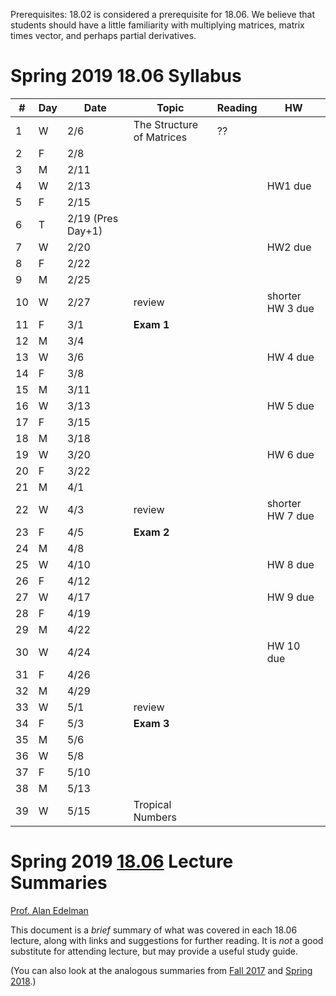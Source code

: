 Prerequisites: 18.02 is considered a prerequisite for 18.06.  We believe that students should have a little familiarity with multiplying matrices, matrix times vector, and perhaps partial derivatives.  

# Spring 2019 18.06 Syllabus <br>



|#|Day| Date |  Topic | Reading| HW |
|-|-|------|------|-----|--|
|1| W|2/6|  The Structure of Matrices | ??|
|	2	|	F	|	2/8	|
|	3	|	M	|	2/11	|
|	4	|	W	|	2/13	||| HW1 due |
|	5	|	F	|	2/15	|
|	6	|	T	|	2/19 (Pres Day+1)	|
|	7	|	W	|	2/20	|||HW2 due |
|	8	|	F	|	2/22	|
|	9	|	M	|	2/25	||
|	10	|	W	|	2/27	|review||shorter HW 3 due|
|	11	|	F	|	3/1	| **Exam 1** |
|	12	|	M	|	3/4	|
|	13	|	W	|	3/6	|||HW 4 due|
|	14	|	F	|	3/8	|
|	15	|	M	|	3/11	|
|	16	|	W	|	3/13	|||HW 5 due|
|	17	|	F	|	3/15	|
|	18	|	M	|	3/18	|
|	19	|	W	|	3/20	|||HW 6 due|
|	20	|	F	|	3/22	|
|	21	|	M	|	4/1	|
|	22	|	W	|	4/3	|review||shorter HW 7 due|
|	23	|	F	|	4/5	| **Exam 2**|
|	24	|	M	|	4/8	|
|	25	|	W	|	4/10	|||HW 8 due|
|	26	|	F	|	4/12	|
|	27	|	W	|	4/17	|||HW 9 due|
|	28	|	F	|	4/19	|
|	29	|	M	|	4/22	|
|	30	|	W	|	4/24	|||HW 10 due|
|	31	|	F	|	4/26	|
|	32	|	M	|	4/29	|
|	33	|	W	|	5/1	|review|
|	34	|	F	|	5/3	|**Exam 3** |
|	35	|	M	|	5/6	|
|	36	|	W	|	5/8	|
|	37	|	F	|	5/10	|
|	38	|	M	|	5/13	|
|	39	|	W	|	5/15	| Tropical Numbers |




# Spring 2019 [18.06](https://web.mit.edu/18.06/www/) Lecture Summaries <br>
 [Prof. Alan Edelman](http://math.mit.edu/~edelman)

This document is a *brief* summary of what was covered in each 18.06
lecture, along with links and suggestions for further reading.  It is
*not* a good substitute for attending lecture, but may provide a
useful study guide.

(You can also look at the analogous summaries from [Fall 2017](https://github.com/stevengj/1806/blob/fall17/summaries.md) and [Spring 2018](https://github.com/stevengj/1806/blob/spring18/summaries.md).)

